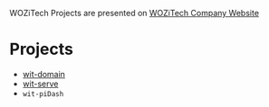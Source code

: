 <!-- TITLE: Projects -->

WOZiTech Projects are presented on [WOZiTech Company Website](http://www.wozitech-ltd.co.uk/projects.html)
# Projects
* [wit-domain](https://wozitech.asuscomm.com:8888/projects/wit-domain)
* [wit-serve](projects/wit-serve)
* `wit-piDash`
